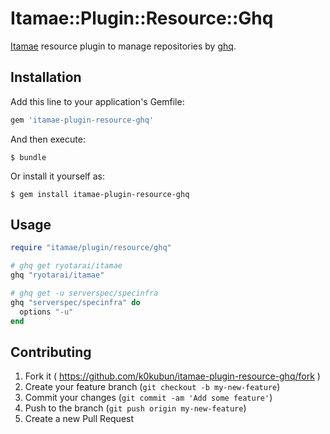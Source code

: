 # Itamae::Plugin::Resource::Ghq

[Itamae](https://github.com/ryotarai/itamae) resource plugin to manage repositories by [ghq](https://github.com/ryotarai/itamae).

## Installation

Add this line to your application's Gemfile:

```ruby
gem 'itamae-plugin-resource-ghq'
```

And then execute:

    $ bundle

Or install it yourself as:

    $ gem install itamae-plugin-resource-ghq

## Usage

```ruby
require "itamae/plugin/resource/ghq"

# ghq get ryotarai/itamae
ghq "ryotarai/itamae"

# ghq get -u serverspec/specinfra
ghq "serverspec/specinfra" do
  options "-u"
end
```

## Contributing

1. Fork it ( https://github.com/k0kubun/itamae-plugin-resource-ghq/fork )
2. Create your feature branch (`git checkout -b my-new-feature`)
3. Commit your changes (`git commit -am 'Add some feature'`)
4. Push to the branch (`git push origin my-new-feature`)
5. Create a new Pull Request
